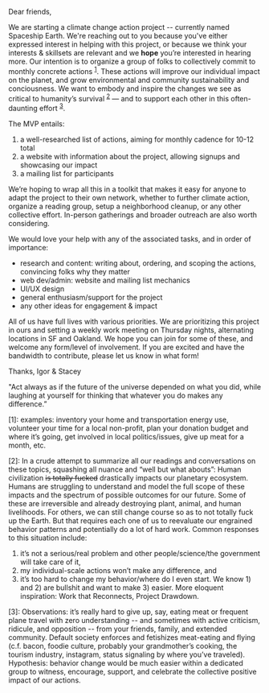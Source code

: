 
Dear friends,

We are starting a climate change action project -- currently named Spaceship Earth.
We're reaching out to you because you've either expressed interest in helping with this project, or because we think your interests & skillsets are relevant and we __hope__ you’re interested in hearing more.
Our intention is to organize a group of folks to collectively commit to monthly concrete actions <sup>[1](#footnote1)</sup>.
These actions will improve our individual impact on the planet, and grow environmental and community sustainability and conciousness.
We want to embody and inspire the changes we see as critical to humanity’s survival <sup>[2](#footnote2)</sup> — and to support each other in this often-daunting effort <sup>[3](#footnote3)</sup>.

The MVP entails:
1) a well-researched list of actions, aiming for monthly cadence for 10-12 total
2) a website with information about the project, allowing signups and showcasing our impact
3) a mailing list for participants

We’re hoping to wrap all this in a toolkit that makes it easy for anyone to adapt the project to their own network, whether to further climate action, organize a reading group, setup a neighborhood cleanup, or any other collective effort.
In-person gatherings and broader outreach are also worth considering.

We would love your help with any of the associated tasks, and in order of importance:

- research and content: writing about, ordering, and scoping the actions, convincing folks why they matter
- web dev/admin: website and mailing list mechanics
- UI/UX design
- general enthusiasm/support for the project
- any other ideas for engagement & impact

All of us have full lives with various priorities.
We are prioritizing this project in ours and setting a weekly work meeting on Thursday nights, alternating locations in SF and Oakland.
We hope you can join for some of these, and welcome any form/level of involvement.
If you are excited and have the bandwidth to contribute, please let us know in what form! 

Thanks,
Igor & Stacey

"Act always as if the future of the universe depended on what you did, while laughing at yourself for thinking that whatever you do makes any difference.”

<a name="footnote1">[1]</a>: examples: inventory your home and transportation energy use, volunteer your time for a local non-profit, plan your donation budget and where it’s going, get involved in local politics/issues, give up meat for a month, etc.

<a name="footnote2">[2]</a>:
In a crude attempt to summarize all our readings and conversations on these topics, squashing all nuance and “well but what abouts”: Human civilization ~~is totally fucked~~ drastically impacts our planetary ecosystem.
Humans are struggling to understand and model the full scope of these impacts and the spectrum of possible outcomes for our future.
Some of these are irreversible and already destroying plant, animal, and human livelihoods.
For others, we can still change course so as to not totally fuck up the Earth.
But that requires each one of us to reevaluate our engrained behavior patterns and potentially do a lot of hard work.
Common responses to this situation include:
1) it’s not a serious/real problem and other people/science/the government will take care of it,
2) my individual-scale actions won’t make any difference, and
3) it’s too hard to change my behavior/where do I even start.
We know 1) and 2) are bullshit and want to make 3) easier.
More eloquent inspiration: Work that Reconnects, Project Drawdown.

<a name="footnote3">[3]</a>:
Observations: it’s really hard to give up, say, eating meat or frequent plane travel with zero understanding -- and sometimes with active criticism, ridicule, and opposition -- from your friends, family, and extended community.
Default society enforces and fetishizes meat-eating and flying (c.f. bacon, foodie culture, probably your grandmother’s cooking, the tourism industry, instagram, status signaling by where you’ve traveled).
Hypothesis: behavior change would be much easier within a dedicated group to witness, encourage, support, and celebrate the collective positive impact of our actions. 
